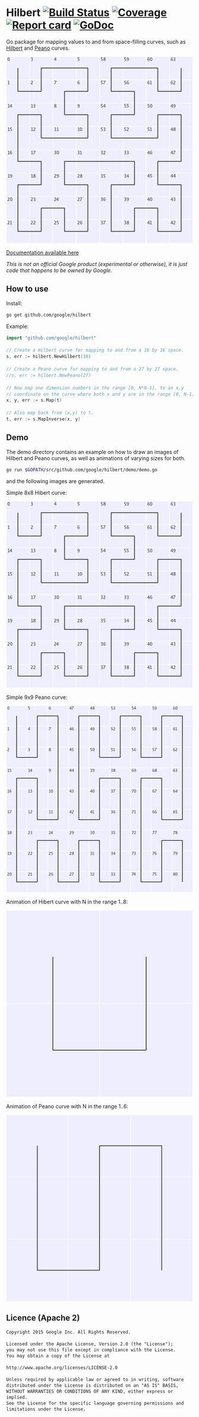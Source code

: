 # Hilbert [![Build Status](https://img.shields.io/travis/google/hilbert.svg)](https://travis-ci.org/google/hilbert) [![Coverage](https://img.shields.io/coveralls/google/hilbert.svg)](https://coveralls.io/github/google/hilbert) [![Report card](https://goreportcard.com/badge/github.com/google/hilbert)](https://goreportcard.com/report/github.com/google/hilbert) [![GoDoc](https://godoc.org/github.com/google/hilbert?status.svg)](https://godoc.org/github.com/google/hilbert)

Go package for mapping values to and from space-filling curves, such as
[Hilbert](https://en.wikipedia.org/wiki/Hilbert_curve) and [Peano](https://en.wikipedia.org/wiki/Peano_curve) curves.

![Image of 8 by 8 Hilbert curve](images/hilbert.png)

[Documentation available here](https://godoc.org/github.com/google/hilbert)

*This is not an official Google product (experimental or otherwise), it is just code that happens to be owned by Google.*
 
## How to use

Install:

```bash
go get github.com/google/hilbert
```

Example:

```go
import "github.com/google/hilbert"
	
// Create a Hilbert curve for mapping to and from a 16 by 16 space.
s, err := hilbert.NewHilbert(16)

// Create a Peano curve for mapping to and from a 27 by 27 space.
//s, err := hilbert.NewPeano(27)

// Now map one dimension numbers in the range [0, N*N-1], to an x,y
// coordinate on the curve where both x and y are in the range [0, N-1].
x, y, err := s.Map(t)

// Also map back from (x,y) to t.
t, err := s.MapInverse(x, y)
```

## Demo

The demo directory contains an example on how to draw an images of Hilbert and Peano curves, as well
as animations of varying sizes for both.

```bash
go run $GOPATH/src/github.com/google/hilbert/demo/demo.go
```

and the following images are generated. 

Simple 8x8 Hibert curve:

![8x8 Hilbert curve image](images/hilbert.png)

Simple 9x9 Peano curve:

![9x9 Hilbert curve image](images/peano.png)

Animation of Hibert curve with N in the range 1..8:

![Hilbert curve animation](images/hilbert_animation.gif)

Animation of Peano curve with N in the range 1..6:

![Peano curve animation](images/peano_animation.gif)

## Licence (Apache 2)

```
Copyright 2015 Google Inc. All Rights Reserved.

Licensed under the Apache License, Version 2.0 (the "License");
you may not use this file except in compliance with the License.
You may obtain a copy of the License at

http://www.apache.org/licenses/LICENSE-2.0

Unless required by applicable law or agreed to in writing, software
distributed under the License is distributed on an "AS IS" BASIS,
WITHOUT WARRANTIES OR CONDITIONS OF ANY KIND, either express or implied.
See the License for the specific language governing permissions and
limitations under the License.
```
